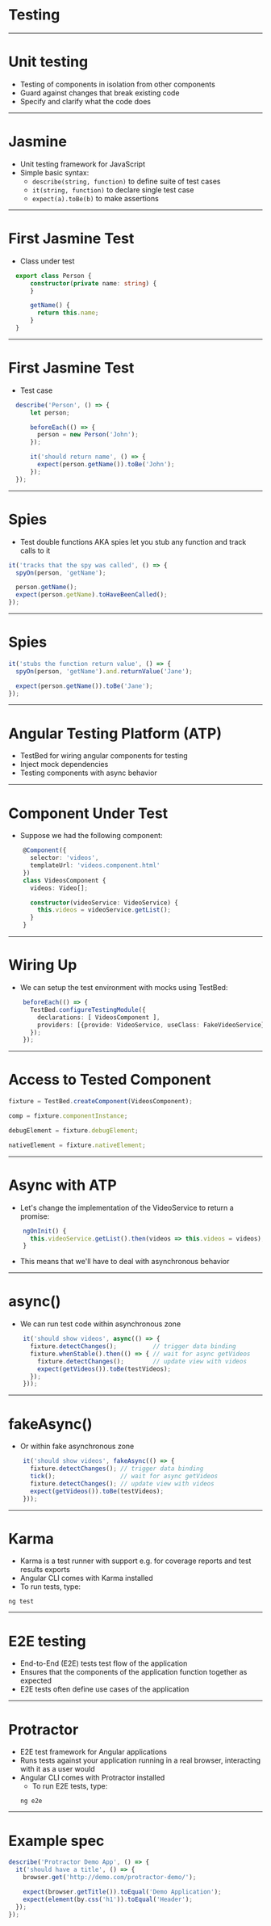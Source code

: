 # Testing

---

# Unit testing
- Testing of components in isolation from other components
- Guard against changes that break existing code
- Specify and clarify what the code does

---
# Jasmine
- Unit testing framework for JavaScript
- Simple basic syntax:
  - `describe(string, function)` to define suite of test cases
  - `it(string, function)` to declare single test case
  - `expect(a).toBe(b)` to make assertions
---
# First Jasmine Test
- Class under test
```typescript
  export class Person {
      constructor(private name: string) {
      }

      getName() {
        return this.name;
      }
  }
```
---
# First Jasmine Test
- Test case
```typescript
  describe('Person', () => {
      let person;

      beforeEach(() => {
        person = new Person('John');
      });

      it('should return name', () => {
        expect(person.getName()).toBe('John');
      });
  });
```
---
# Spies
- Test double functions AKA spies let you stub any function and track calls to it

```typescript
it('tracks that the spy was called', () => {
  spyOn(person, 'getName');

  person.getName();
  expect(person.getName).toHaveBeenCalled();
});
```
---

# Spies
```typescript
it('stubs the function return value', () => {
  spyOn(person, 'getName').and.returnValue('Jane');

  expect(person.getName()).toBe('Jane');
});
```
---
# Angular Testing Platform (ATP)
- TestBed for wiring angular components for testing
- Inject mock dependencies
- Testing components with async behavior
---
# Component Under Test
- Suppose we had the following component:
```typescript
    @Component({
      selector: 'videos',
      templateUrl: 'videos.component.html'
    })
    class VideosComponent {
      videos: Video[];

      constructor(videoService: VideoService) {
        this.videos = videoService.getList();
      }
    }
```
---
# Wiring Up
- We can setup the test environment with mocks using TestBed:
```typescript
    beforeEach(() => {
      TestBed.configureTestingModule({
        declarations: [ VideosComponent ],
        providers: [{provide: VideoService, useClass: FakeVideoService}]
      });
    });
```
---
# Access to Tested Component
```typescript
fixture = TestBed.createComponent(VideosComponent);

comp = fixture.componentInstance;

debugElement = fixture.debugElement;

nativeElement = fixture.nativeElement;

```
---
# Async with ATP
- Let's change the implementation of the VideoService to return a promise:
```typescript
    ngOnInit() {
      this.videoService.getList().then(videos => this.videos = videos);
    }
```
- This means that we'll have to deal with asynchronous behavior

---
# async()
- We can run test code within asynchronous zone
```typescript
    it('should show videos', async(() => {
      fixture.detectChanges();          // trigger data binding
      fixture.whenStable().then(() => { // wait for async getVideos
        fixture.detectChanges();        // update view with videos
        expect(getVideos()).toBe(testVideos);
      });
    }));
```
---
# fakeAsync()
- Or within fake asynchronous zone
```typescript
    it('should show videos', fakeAsync(() => {
      fixture.detectChanges(); // trigger data binding
      tick();                  // wait for async getVideos
      fixture.detectChanges(); // update view with videos
      expect(getVideos()).toBe(testVideos);
    }));
```
---
# Karma
- Karma is a test runner with support e.g. for coverage reports and test results exports
- Angular CLI comes with Karma installed
- To run tests, type:
```shell
ng test
```
---

# E2E testing
- End-to-End (E2E) tests test flow of the application
- Ensures that the components of the application function together as expected
- E2E tests often define use cases of the application
---
# Protractor
- E2E test framework for Angular applications
- Runs tests against your application running in a real browser, interacting with it as a user would
- Angular CLI comes with Protractor installed
  - To run E2E tests, type:
  ```shell
  ng e2e
  ```
---
# Example spec
```javascript
describe('Protractor Demo App', () => {
  it('should have a title', () => {
    browser.get('http://demo.com/protractor-demo/');

    expect(browser.getTitle()).toEqual('Demo Application');
    expect(element(by.css('h1')).toEqual('Header');
  });
});
```
